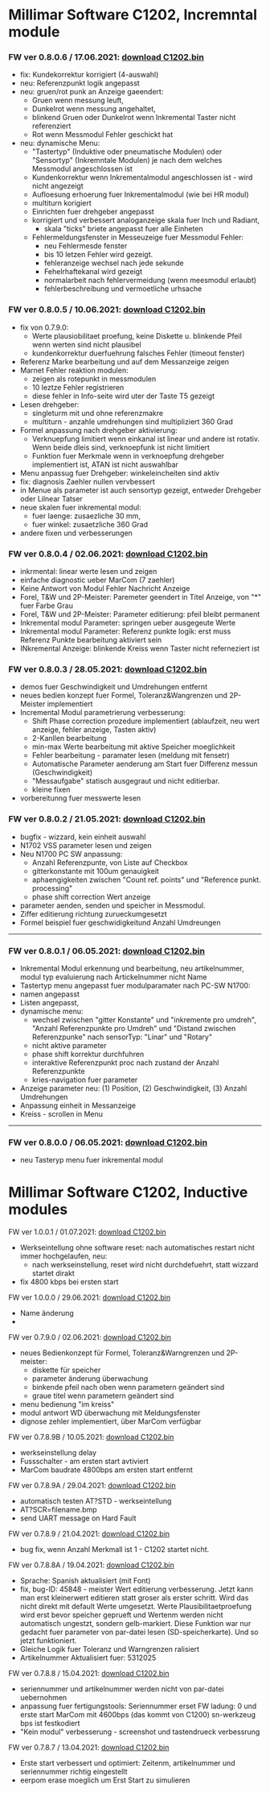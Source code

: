 
# Millimar Software C1202, Incremntal module
### **FW ver 0.8.0.6 / 17.06.2021: [download C1202.bin](https://github.com/k-szczeciak/C1202RelOpen/raw/master/0.8.0.6/C1202.bin)**
- fix: Kundekorrektur korrigiert (4-auswahl)
- neu: Referenzpunkt logik angepasst
- neu: gruen/rot punk an Anzeige gaeendert:
  - Gruen wenn messung leuft,
  - Dunkelrot wenn messung angehaltet,
  - blinkend Gruen oder Dunkelrot wenn Inkremental Taster nicht referenziert
  - Rot wenn Messmodul Fehler geschickt hat
- neu: dynamische Menu: 
  - "Tastertyp" (Induktive oder pneumatische Modulen) oder "Sensortyp" (Inkremntale Modulen)
      je nach dem welches Messmodul angeschlossen ist
  - Kundenkorrektur wenn Inkrementalmodul angeschlossen ist - wird nicht angezeigt
  - Aufloesung erhoerung fuer Inkrementalmodul (wie bei HR modul)
  - multiturn korigiert
  - Einrichten fuer drehgeber angepasst
  - korrigiert und verbessert analoganzeige skala fuer Inch und Radiant,
    - skala "ticks" briete angepasst fuer alle Einheten
  - Fehlermeldungsfenster in Messeuzeige fuer Messmodul Fehler:
    - neu Fehlermesde fenster
    - bis 10 letzen Fehler wird gezeigt.
    - fehleranzeige wechsel nach jede sekunde
    - Fehelrhaftekanal wird gezeigt
    - normalarbeit nach fehlervermeidung (wenn meesmodul erlaubt)
    - fehlerbeschreibung und vermoetliche urhsache

### **FW ver 0.8.0.5 / 10.06.2021: [download C1202.bin](https://github.com/k-szczeciak/C1202RelOpen/raw/master/0.8.0.5/C1202.bin)**

- fix von 0.7.9.0:
  - Werte plausiobilitaet proefung, keine Diskette u. blinkende Pfeil wenn werten sind nicht plausibel
  - kundenkorrektur duerfuehrung falsches Fehler (timeout fenster)
- Referenz Marke bearbeitung und auf dem Messanzeige zeigen
- Marnet Fehler reaktion modulen:
  - zeigen als rotepunkt in messmodulen
  - 10 leztze Fehler registrieren
  - diese fehler in Info-seite wird uter der Taste T5 gezeigt
- Lesen drehgeber:
  - singleturm mit und ohne referenzmakre
  - multiturn - anzahle umdrehungen sind multipliziert 360 Grad
- Formel anpassung nach drehgeber aktivierung:
  - Verknuepfung limitiert wenn einkanal ist linear und andere ist rotativ. Wenn beide dleis sind, verknoepfunk ist nicht limitiert
  - Funktion fuer Merkmale wenn in verknoepfung drehgeber implementiert ist, ATAN ist nicht auswahlbar
- Menu anpassug fuer Drehgeber: winkeleincheiten sind aktiv
- fix: diagnosis Zaehler nullen vervbessert
- in Menue als parameter ist auch sensortyp gezeigt, entweder Drehgeber oder Lilnear Tatser
- neue skalen fuer inkremental modul:
  - fuer laenge: zusaezliche 30 mm, 
  - fuer winkel: zusaetzliche 360 Grad
- andere fixen und verbesserungen

### **FW ver 0.8.0.4 / 02.06.2021: [download C1202.bin](https://github.com/k-szczeciak/C1202RelOpen/raw/master/0.8.0.4/C1202.bin)**
- inkrmental: linear werte lesen und zeigen
- einfache diagnostic ueber MarCom (7 zaehler)
- Keine Antwort von Modul Fehler Nachricht Anzeige 
- Forel, T&W und 2P-Meister: Paremeter geendert in Titel Anzeige, von "*" fuer Farbe Grau
- Forel, T&W und 2P-Meister: Parameter editierung: pfeil bleibt permanent
- Inkremental modul Parameter: springen ueber ausgegeute Werte
- Inkremental modul Parameter: Referenz punkte logik: erst muss Referenz Punkte bearbeitung aktiviert sein
- INkremental Anzeige: blinkende Kreiss wenn Taster nicht referneziert ist


### **FW ver 0.8.0.3 / 28.05.2021: [download C1202.bin](https://github.com/k-szczeciak/C1202RelOpen/raw/master/0.8.0.3/C1202.bin)**
- demos fuer Geschwindigkeit und Umdrehungen entfernt
- neues bedien konzept fuer Formel, Toleranz&Wangrenzen und 2P-Meister implementiert
- Incremental Modul parametrierung verbesserung:
  - Shift Phase correction prozedure implementiert (ablaufzeit, neu wert anzeige, fehler anzeige, Tasten aktiv)
  - 2-Kanllen bearbeitung
  - min-max Werte bearbeitung mit aktive Speicher moeglichkeit
  - Fehler bearbeitung - paramater lesen (meldung mit fensetr)
  - Automatische Parameter aenderung am Start fuer Differenz messun (Geschwindigkeit)
  - "Messaufgabe" statisch ausgegraut und nicht editierbar.
  - kleine fixen
- vorbereitunng fuer messwerte lesen

### **FW ver 0.8.0.2 / 21.05.2021: [download C1202.bin](https://github.com/k-szczeciak/C1202RelOpen/raw/master/0.8.0.2/C1202.bin)**
- bugfix - wizzard, kein einheit auswahl
- N1702 VSS parameter lesen und zeigen
- Neu N1700 PC SW anpassung:
  - Anzahl Referenzpunte, von Liste auf Checkbox
  - gitterkonstante mit 100um genauigkeit
  - aphaengigkeiten zwischen "Count ref. points" und "Reference punkt. processing"
  - phase shift correction Wert anzeige
- parameter aenden, senden und speicher in Messmodul. 
- Ziffer editierung richtung zurueckumgesetzt
- Formel beispiel fuer geschwidigkeitund Anzahl Umdreungen
---
### **FW ver 0.8.0.1 / 06.05.2021: [download C1202.bin](https://github.com/k-szczeciak/C1202RelOpen/raw/master/0.8.0.1/C1202.bin)**
- Inkremental Modul erkennung und bearbeitung, neu artikelnummer, modul typ evaluierung nach Artickelnummer nicht Name
- Tastertyp menu angepasst fuer modulparamater nach PC-SW N1700:
- namen angepasst
- Listen angepasst,
- dynamische menu:
  - wechsel zwischen "gitter Konstante" und "inkremente pro umdreh", "Anzahl Referenzpunkte pro Umdreh" und "Distand zwischen Referenzpunke" nach sensorTyp: "Linar" und "Rotary"
  - nicht aktive parameter
  - phase shift korrektur durchfuhren
  - interaktive Referenzpunkt proc nach zustand der Anzahl Referenzpunkte
  - kries-navigation fuer parameter
- Anzeige parameter neu: (1) Position, (2) Geschwindigkeit, (3) Anzahl Umdrehungen
- Anpassung einheit in Messanzeige
- Kreiss - scrollen in Menu
---
### **FW ver 0.8.0.0 / 06.05.2021: [download C1202.bin](https://github.com/k-szczeciak/C1202RelOpen/raw/master/0.8.0.0/C1202.bin)**
- neu Tasteryp menu fuer inkremental modul

# Millimar Software C1202, Inductive modules
FW ver 1.0.0.1 / 01.07.2021: [download C1202.bin](https://github.com/k-szczeciak/C1202RelOpen/raw/master/1.0.0.1/C1202.bin)
- Werkseintellung ohne software reset: nach automatisches restart nicht immer hochgelaufen, neu:
  - nach werkseinstellung, reset wird nicht durchdefuehrt, statt wizzard startet dirakt
- fix 4800 kbps bei ersten start

FW ver 1.0.0.0 / 29.06.2021: [download C1202.bin](https://github.com/k-szczeciak/C1202RelOpen/raw/master/1.0.0.0/C1202.bin)
- Name änderung
- 
FW ver 0.7.9.0 / 02.06.2021: [download C1202.bin](https://github.com/k-szczeciak/C1202RelOpen/raw/master/0.7.9.0/C1202.bin)
- neues Bedienkonzept für Formel, Toleranz&Warngrenzen und 2P-meister:
  - diskette für speicher
  - parameter änderung überwachung
  - binkende pfeil nach oben wenn parametern geändert sind
  - graue titel wenn parametern geändert sind
- menu bedienung "im kreiss"
- modul antwort WD überwachung mit Meldungsfenster
- dignose zehler implementiert, über MarCom verfügbar

FW ver 0.7.8.9B / 10.05.2021: [download C1202.bin](https://github.com/k-szczeciak/C1202RelOpen/raw/master/0.7.8.9B/C1202.bin)
- werkseinstellung delay
- Fussschalter - am ersten start avtiviert
- MarCom baudrate 4800bps am ersten start entfernt

FW ver 0.7.8.9A / 29.04.2021: [download C1202.bin](https://github.com/k-szczeciak/C1202RelOpen/raw/master/0.7.8.9A/C1202.bin)
- automatisch testen AT?STD - werkseintellung
- AT?SCR=filename.bmp
- send UART message on Hard Fault

FW ver 0.7.8.9 / 21.04.2021:  [download C1202.bin](https://github.com/k-szczeciak/C1202RelOpen/raw/master/0.7.8.9/C1202.bin)
- bug fix, wenn Anzahl Merkmall ist 1 - C1202 startet nicht.

FW ver 0.7.8.8A / 19.04.2021:  [download C1202.bin](https://github.com/k-szczeciak/C1202RelOpen/raw/master/0.7.8.8A/C1202.bin)
- Sprache: Spanish aktualisiert (mit Font)
- fix, bug-ID: 45848 - meister Wert editierung verbesserung. Jetzt kann man erst kleinerwert editieren statt groser als erster schritt. Wird das nicht direkt mit default Werte umgesetzt. Werte Plausibilitaetproefung wird erst bevor speicher geprueft und Wertenm werden nicht automatisch ungestzt, sondern gelb-markiert. Diese Funktion war nur gedacht fuer parameter von par-datei lesen (SD-speicherkarte). Und so jetzt funktioniert.
- Gleiche Logik fuer Toleranz und Warngrenzen ralisiert
- Artikelnummer Aktualisiert fuer: 5312025

FW ver 0.7.8.8 / 15.04.2021:  [download C1202.bin](https://github.com/k-szczeciak/C1202RelOpen/raw/master/0.7.8.8/C1202.bin)
- seriennummer und artikelnummer werden nicht von par-datei uebernohmen
- anpassung fuer fertigungstools: Seriennummer erset FW ladung: 0 und erste start MarCom mit 4600bps (das kommt von C1200) sn-werkzeug bps ist festkodiert
- "Kein modul" verbesserung - screenshot und tastendrueck verbessrung

FW ver 0.7.8.7 / 13.04.2021: [download C1202.bin](https://github.com/k-szczeciak/C1202RelOpen/raw/master/0.7.8.7/C1202.bin)
- Erste start verbessert und optimiert: Zeitenm, artikelnummer und seriennummer richtig eingestellt
- eerpom erase moeglich um Erst Start zu simulieren
